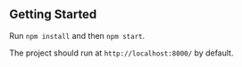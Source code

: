 ## Getting Started

Run `npm install` and then `npm start`.

The project should run at `http://localhost:8000/` by default.
